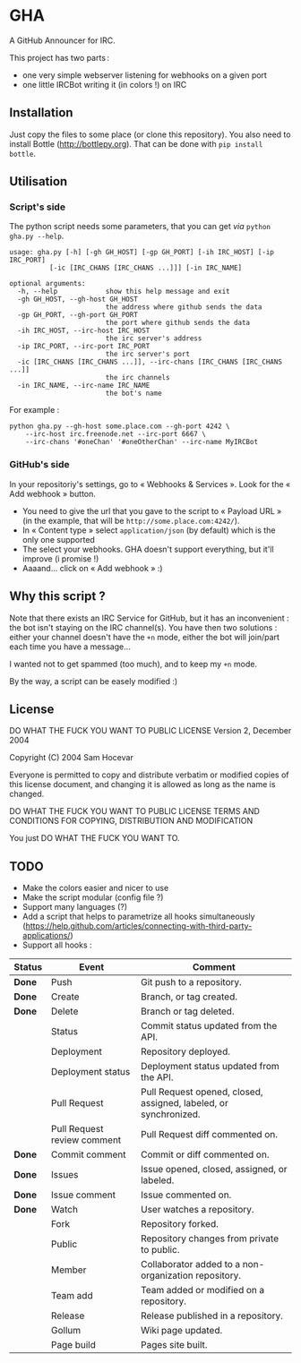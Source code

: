 GHA
===

A GitHub Announcer for IRC.

This project has two parts :

* one very simple webserver listening for webhooks on a given port
* one little IRCBot writing it (in colors !) on IRC


Installation
------------

Just copy the files to some place (or clone this repository).
You also need to install Bottle (http://bottlepy.org).
That can be done with `pip install bottle`.


Utilisation
-----------

### Script's side

The python script needs some parameters, that you can get *via* `python gha.py --help`.

    usage: gha.py [-h] [-gh GH_HOST] [-gp GH_PORT] [-ih IRC_HOST] [-ip IRC_PORT]
              [-ic [IRC_CHANS [IRC_CHANS ...]]] [-in IRC_NAME]
    
    optional arguments:
      -h, --help            show this help message and exit
      -gh GH_HOST, --gh-host GH_HOST
                            the address where github sends the data
      -gp GH_PORT, --gh-port GH_PORT
                            the port where github sends the data
      -ih IRC_HOST, --irc-host IRC_HOST
                            the irc server's address
      -ip IRC_PORT, --irc-port IRC_PORT
                            the irc server's port
      -ic [IRC_CHANS [IRC_CHANS ...]], --irc-chans [IRC_CHANS [IRC_CHANS ...]]
                            the irc channels
      -in IRC_NAME, --irc-name IRC_NAME
                            the bot's name

For example :

    python gha.py --gh-host some.place.com --gh-port 4242 \
        --irc-host irc.freenode.net --irc-port 6667 \
        --irc-chans '#oneChan' '#oneOtherChan' --irc-name MyIRCBot

### GitHub's side

In your repositoriy's settings, go to « Webhooks & Services ».
Look for the « Add webhook » button.

* You need to give the url that you gave to the script to « Payload URL » (in the example, that will be `http://some.place.com:4242/`).
* In « Content type » select `application/json` (by default) which is the only one supported
* The select your webhooks. GHA doesn't support everything, but it'll improve (i promise !)
* Aaaand… click on « Add webhook » :)


Why this script ?
-----------------

Note that there exists an IRC Service for GitHub, but it has an inconvenient : the bot isn't staying on the IRC channel(s). You have then two solutions : either your channel doesn't have the `+n` mode, either the bot will join/part each time you have a message…

I wanted not to get spammed (too much), and to keep my `+n` mode.

By the way, a script can be easely modified :)


License
-------

DO WHAT THE FUCK YOU WANT TO PUBLIC LICENSE Version 2, December 2004

Copyright (C) 2004 Sam Hocevar

Everyone is permitted to copy and distribute verbatim or modified copies of this license document, and changing it is allowed as long as the name is changed.

DO WHAT THE FUCK YOU WANT TO PUBLIC LICENSE TERMS AND CONDITIONS FOR COPYING, DISTRIBUTION AND MODIFICATION

You just DO WHAT THE FUCK YOU WANT TO.


TODO
----

* Make the colors easier and nicer to use
* Make the script modular (config file ?)
* Support many languages (?)
* Add a script that helps to parametrize all hooks simultaneously (https://help.github.com/articles/connecting-with-third-party-applications/)
* Support all hooks :

| Status   | Event                       | Comment                                                          |
|----------|-----------------------------|------------------------------------------------------------------|
| **Done** | Push                        | Git push to a repository.                                        |
| **Done** | Create                      | Branch, or tag created.                                          |
| **Done** | Delete                      | Branch or tag deleted.                                           |
|          | Status                      | Commit status updated from the API.                              |
|          | Deployment                  | Repository deployed.                                             |
|          | Deployment status           | Deployment status updated from the API.                          |
|          | Pull Request                | Pull Request opened, closed, assigned, labeled, or synchronized. |
|          | Pull Request review comment | Pull Request diff commented on.                                  |
| **Done** | Commit comment              | Commit or diff commented on.                                     |
| **Done** | Issues                      | Issue opened, closed, assigned, or labeled.                      |
| **Done** | Issue comment               | Issue commented on.                                              |
| **Done** | Watch                       | User watches a repository.                                       |
|          | Fork                        | Repository forked.                                               |
|          | Public                      | Repository changes from private to public.                       |
|          | Member                      | Collaborator added to a non-organization repository.             |
|          | Team add                    | Team added or modified on a repository.                          |
|          | Release                     | Release published in a repository.                               |
|          | Gollum                      | Wiki page updated.                                               |
|          | Page build                  | Pages site built.                                                |
